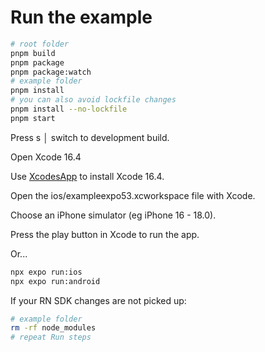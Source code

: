 # Run the example

```bash
# root folder
pnpm build
pnpm package
pnpm package:watch
# example folder
pnpm install
# you can also avoid lockfile changes
pnpm install --no-lockfile
pnpm start
```

Press s │ switch to development build.

Open Xcode 16.4

Use [XcodesApp](https://github.com/XcodesOrg/XcodesApp) to install Xcode 16.4.

Open the ios/exampleexpo53.xcworkspace file with Xcode.

Choose an iPhone simulator (eg iPhone 16 - 18.0).

Press the play button in Xcode to run the app.

Or...

```bash
npx expo run:ios
npx expo run:android
```

If your RN SDK changes are not picked up:

```bash
# example folder
rm -rf node_modules
# repeat Run steps
```
